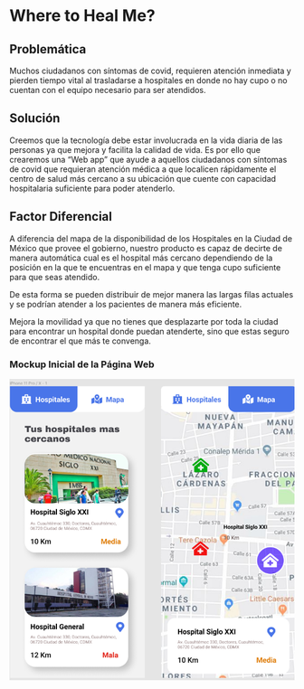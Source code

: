 # Where to Heal Me?

## Problemática

Muchos ciudadanos con síntomas de covid, requieren atención inmediata y pierden tiempo vital al trasladarse a hospitales en donde no hay cupo o no cuentan con el equipo necesario para ser atendidos.

## Solución

Creemos que la tecnología debe estar involucrada en la vida diaria de las personas ya que mejora y facilita la calidad de vida. Es por ello que crearemos una “Web app” que ayude a aquellos ciudadanos con síntomas de covid que requieran atención médica a que localicen rápidamente el centro de salud más cercano a su ubicación que cuente con capacidad hospitalaria suficiente para poder atenderlo.

## Factor Diferencial

A diferencia del mapa de la disponibilidad de los Hospitales en la Ciudad de México que provee el gobierno, nuestro producto es capaz de decirte de manera automática cual es el hospital más cercano dependiendo de la posición en la que te encuentras en el mapa y que tenga cupo suficiente para que seas atendido.

De esta forma se pueden distribuir de mejor manera las largas filas actuales y se podrían atender a los pacientes de manera más eficiente.

Mejora la movilidad ya que no tienes que desplazarte por toda la ciudad para encontrar un hospital donde puedan atenderte, sino que estas seguro de encontrar el que más te convenga.

### Mockup Inicial de la Página Web

![Mockup Inicial](/public/images/MockUp.png)
